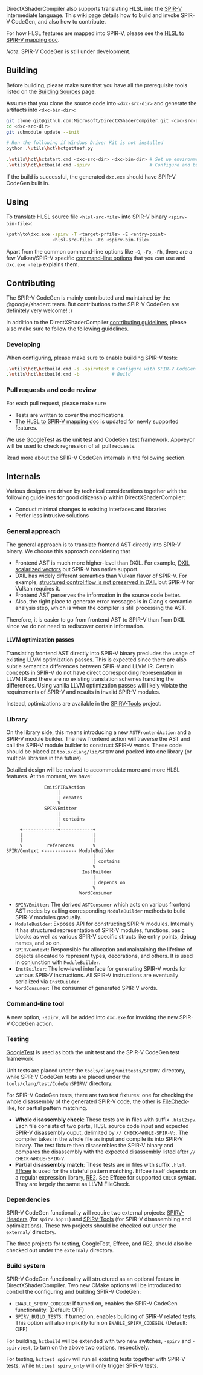DirectXShaderCompiler also supports translating HLSL into the [SPIR-V][spirv]
intermediate language. This wiki page details how to build and invoke SPIR-V
CodeGen, and also how to contribute.

For how HLSL features are mapped into SPIR-V, please see the [HLSL to SPIR-V
mapping doc][mapping-doc].

_Note_: SPIR-V CodeGen is still under development.

## Building

Before building, please make sure that you have all the prerequisite tools
listed on the [Building Sources][build-source] page.

Assume that you clone the source code into `<dxc-src-dir>` and generate the
artifacts into `<dxc-bin-dir>`:

```sh
git clone git@github.com:Microsoft/DirectXShaderCompiler.git <dxc-src-dir>
cd <dxc-src-dir>
git submodule update --init

# Run the following if Windows Driver Kit is not installed
python .\utils\hct\hctgettaef.py

.\utils\hct\hctstart.cmd <dxc-src-dir> <dxc-bin-dir> # Set up environment
.\utils\hct\hctbuild.cmd -spirv                      # Configure and build
```

If the build is successful, the generated `dxc.exe` should have SPIR-V CodeGen
built in.

## Using

To translate HLSL source file `<hlsl-src-file>` into SPIR-V binary
`<spirv-bin-file>`:

```sh
\path\to\dxc.exe -spirv -T <target-prfile> -E <entry-point>
                 <hlsl-src-file> -Fo <spirv-bin-file>
```

Apart from the common command-line options like `-O`, `-Fo`, `-Fh`, there are
a few Vulkan/SPIR-V specific [command-line options][vulkan-cl-options] that
you can use and `dxc.exe -help` explains them.

## Contributing

The SPIR-V CodeGen is mainly contributed and maintained by the @google/shaderc
team. But contributions to the SPIR-V CodeGen are definitely very welcome! :)

In addition to the DirectXShaderCompiler [contributing
guidelines][dxc-contribute], please also make sure to follow the following
guidelines.

### Developing

When configuring, please make sure to enable building SPIR-V tests:

```sh
.\utils\hct\hctbuild.cmd -s -spirvtest # Configure with SPIR-V CodeGen & tests
.\utils\hct\hctbuild.cmd -b            # Build
```

### Pull requests and code review

For each pull request, please make sure

- Tests are written to cover the modifications.
- [The HLSL to SPIR-V mapping doc][mapping-doc] is updated for newly supported
  features.

We use [GoogleTest][googletest] as the unit test and CodeGen test framework.
Appveyor will be used to check regression of all pull requests.

Read more about the SPIR-V CodeGen internals in the following section.

## Internals

Various designs are driven by technical considerations together with the
following guidelines for good citizenship within DirectXShaderCompiler:

- Conduct minimal changes to existing interfaces and libraries
- Perfer less intrusive solutions

### General approach

The general approach is to translate frontend AST directly into SPIR-V binary.
We choose this approach considering that

- Frontend AST is much more higher-level than DXIL. For example, [DXIL
  scalarized vectors][dxil-vector] but SPIR-V has native support.
- DXIL has widely different semantics than Vulkan flavor of SPIR-V. For example,
  [structured control flow is not preserved in DXIL][dxil-control-flow]
  but SPIR-V for Vulkan requires it.
- Frontend AST perserves the information in the source code better.
- Also, the right place to generate error messages is in Clang's semantic
  analysis step, which is when the compiler is still processing the AST.

Therefore, it is easier to go from frontend AST to SPIR-V than from DXIL since
we do not need to rediscover certain information.

#### LLVM optimization passes

Translating frontend AST directly into SPIR-V binary precludes the usage of
existing LLVM optimization passes. This is expected since there are also subtle
semantics differences between SPIR-V and LLVM IR. Certain concepts in SPIR-V
do not have direct corresponding representation in LLVM IR and there are no
existing translation schemes handling the differences. Using vanilla LLVM
optimization passes will likely violate the requirements of SPIR-V and results
in invalid SPIR-V modules.

Instead, optimizations are available in the [SPIRV-Tools][spirv-tools] project.

### Library

On the library side, this means introducing a new `ASTFrontendAction` and a
SPIR-V module builder. The new frontend action will traverse the AST and call
the SPIR-V module builder to construct SPIR-V words. These code should be
placed at `tools/clang/lib/SPIRV` and packed into one library (or multiple
libraries in the future).

Detailed design will be revised to accommodate more and more HLSL features.
At the moment, we have:

```
              EmitSPIRVAction
                   |
                   | creates
                   V
              SPIRVEmitter
                   |
                   | contains
                   |
     +-------------+------------+
     |                          |
     |                          |
     V         references       V
SPIRVContext <------------ ModuleBuilder
                                |
                                | contains
                                V
                            InstBuilder
                                |
                                | depends on
                                V
                           WordConsumer
```

- `SPIRVEmitter`: The derived `ASTConsumer` which acts on various frontend
  AST nodes by calling corresponding `ModuleBuilder` methods to build SPIR-V
  modules gradually.
- `ModuleBuilder`: Exposes API for constructing SPIR-V modules. Internally it
  has structured representation of SPIR-V modules, functions, basic blocks as
  well as various SPIR-V specific structs like entry points, debug names, and
  so on.
- `SPIRVContext`: Responsible for <result-id> allocation and maintaining the
  lifetime of objects allocated to represent types, decorations, and others.
  It is used in conjunction with `ModuleBuilder`.
- `InstBuilder`: The low-level interface for generating SPIR-V words for
  various SPIR-V instructions. All SPIR-V instructions are eventually
  serialized via `InstBuilder`.
- `WordConsumer`: The consumer of generated SPIR-V words.

### Command-line tool

A new option, ``-spirv``, will be added into ``dxc.exe`` for invoking the new
SPIR-V CodeGen action.

### Testing

[GoogleTest][googletest] is used as both the unit test and the SPIR-V
CodeGen test framework.

Unit tests are placed under the `tools/clang/unittests/SPIRV/` directory,
while SPIR-V CodeGen tests are placed under the `tools/clang/test/CodeGenSPIRV/`
directory.

For SPIR-V CodeGen tests, there are two test fixtures: one for checking the
whole disassembly of the generated SPIR-V code, the other is
[FileCheck][filecheck]-like, for partial pattern matching.

- **Whole disassembly check**: These tests are in files with suffix
  `.hlsl2spv`. Each file consists of two parts, HLSL source code input and
  expected SPIR-V disassembly ouput, delimited by `// CHECK-WHOLE-SPIR-V:`.
  The compiler takes in the whole file as input and compile its into SPIR-V
  binary. The test fixture then disasembles the SPIR-V binary and compares the
  disassembly with the expected disassembly listed after
  `// CHECK-WHOLE-SPIR-V`.
- **Partial disassembly match**: These tests are in files with suffix `.hlsl`.
  [Effcee][effcee] is used for the stateful pattern matching. Effcee itself
  depends on a regular expression library, [RE2][re2]. See Effcee for supported
  `CHECK` syntax. They are largely the same as LLVM FileCheck.

### Dependencies

SPIR-V CodeGen functionality will require two external projects:
[SPIRV-Headers][spirv-headers] (for `spirv.hpp11`) and
[SPIRV-Tools][spirv-tools] (for SPIR-V disassembling and optimizations).
These two projects should be checked out under the `external/` directory.

The three projects for testing, GoogleTest, Effcee, and RE2, should also be
checked out under the `external/` directory.

### Build system

SPIR-V CodeGen functionality will structured as an optional feature in
DirectXShaderCompiler. Two new CMake options will be introduced to control the
configuring and building SPIR-V CodeGen:

- `ENABLE_SPIRV_CODEGEN`: If turned on, enables the SPIR-V CodeGen
  functionality. (Default: OFF)
- `SPIRV_BUILD_TESTS`: If turned on, enables building of SPIR-V related tests.
  This option will also implicitly turn on `ENABLE_SPIRV_CODEGEN`.
  (Default: OFF)

For building, `hctbuild` will be extended with two new switches, `-spirv`
and `-spirvtest`, to turn on the above two options, respectively.

For testing, `hcttest spirv` will run all existing tests together with SPIR-V
tests, while `htctest spirv_only` will only trigger SPIR-V tests.


[build-source]: https://github.com/Microsoft/DirectXShaderCompiler/wiki/Building-Sources
[dxil-control-flow]: https://github.com/Microsoft/DirectXShaderCompiler/blob/master/docs/DXIL.rst#control-flow-restrictions
[dxil-vector]: https://github.com/Microsoft/DirectXShaderCompiler/blob/master/docs/DXIL.rst#vectors
[dxc-contribute]: https://github.com/Microsoft/DirectXShaderCompiler/blob/master/CONTRIBUTING.md
[effcee]: https://github.com/google/effcee
[filecheck]: https://llvm.org/docs/CommandGuide/FileCheck.html
[googletest]: https://github.com/google/googletest
[google-fork]: https://github.com/google/DirectXShaderCompiler
[mapping-doc]: https://github.com/Microsoft/DirectXShaderCompiler/blob/master/docs/SPIR-V.rst
[re2]: https://github.com/google/re2
[spirv]: https://www.khronos.org/registry/spir-v
[spirv-headers]: https://github.com/KhronosGroup/SPIRV-Headers
[spirv-tools]: https://github.com/KhronosGroup/SPIRV-Tools
[vulkan-cl-options]: https://github.com/Microsoft/DirectXShaderCompiler/blob/master/docs/SPIR-V.rst#vulkan-command-line-options

